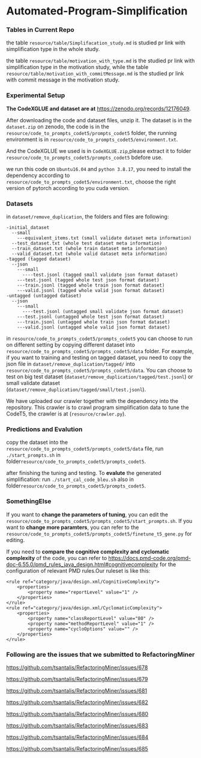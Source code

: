 # Automated-Program-Simplification

### Tables in Current Repo
the table ``resource/table/Simplifacation_study.md`` is studied pr link with simplification type in the whole study.

the table ``resource/table/motivation_with_type.md`` is the studied pr link with simplification type in the motivation study, while
the table ``resource/table/motivation_with_commitMessage.md`` is the studied pr link with commit message in the motivation study.





### Experimental Setup
**The CodeXGLUE and dataset are at** <https://zenodo.org/records/12176049>.

After downloading the code and dataset files, unzip it. The dataset is in the ``dataset.zip`` on zenodo,
the code is in the ``resource/code_to_prompts_codet5/prompts_codet5`` folder, the running environment is in ``resource/code_to_prompts_codet5/environment.txt``.

And the CodeXGLUE we used is in ``CodeXGLUE.zip``,please extract it to folder ``resource/code_to_prompts_codet5/prompts_codet5`` bdefore use.

we run this code on ``Ubuntu16.04`` and ``python 3.8.17``, you need to install the dependency according to ``resource/code_to_prompts_codet5/environment.txt``, 
choose the right version of pytorch according to you cuda version.

### Datasets
in ``dataset/remove_duplication``, the folders and files are following:
```
-initial_dataset
  --small
    ---equivalent_items.txt (small validate dataset meta information)
  --test_dataset.txt (whole test dataset meta information)
  --train_dataset.txt (whole train dataset meta information)
  --valid_dataset.txt (whole valid dataset meta information)
-tagged (tagged dataset)
  --json
    ---small
      ----test.jsonl (tagged small validate json format dataset)
    ---test.jsonl (tagged whole test json format dataset)
    ---train.jsonl (tagged whole train json format dataset)
    ---valid.jsonl (tagged whole valid json format dataset)
-untagged (untagged dataset)
  --json
    ---small
      ----test.jsonl (untagged small validate json format dataset)
    ---test.jsonl (untagged whole test json format dataset)
    ---train.jsonl (untagged whole train json format dataset)
    ---valid.jsonl (untagged whole valid json format dataset)
```
in ``resource/code_to_prompts_codet5/prompts_codet5``
you can choose to run on different setting by copying different dataset into ``resource/code_to_prompts_codet5/prompts_codet5/data`` folder.
For example, if you want to training and testing on tagged dataset, you need to copy the json file in ``dataset/remove_duplication/tagged/``
into ``resource/code_to_prompts_codet5/prompts_codet5/data``. You can choose to test on big test dataset (``dataset/remove_duplication/tagged/test.jsonl``) or 
small validate dataset (``dataset/remove_duplication/tagged/small/test.jsonl``).

We have uploaded our crawler together with the dependency into the repository. This crawler is to crawl program simplification data to tune the CodeT5, the crawler is at (``resource/crawler.py``).

### Predictions and Evalution
copy the dataset into the ``resource/code_to_prompts_codet5/prompts_codet5/data`` file, run ``./start_prompts.sh`` in folder``resource/code_to_prompts_codet5/prompts_codet5``.

after finishing the tuning and testing. To **evalute** the generated simplification: run ``./start_cal_code_bleu.sh`` also in folder``resource/code_to_prompts_codet5/prompts_codet5``.



### SomethingElse
If you want to **change the parameters of tuning**, you can edit the ``resource/code_to_prompts_codet5/prompts_codet5/start_prompts.sh``. 
If you want to **change more paramters**, you can refer to the ``resource/code_to_prompts_codet5/prompts_codet5/finetune_t5_gene.py`` for editing.


If you need to **compare the cognitive complexity and cyclomatic complexity** of the code, you can refer to <https://docs.pmd-code.org/pmd-doc-6.55.0/pmd_rules_java_design.html#cognitivecomplexity> for the configuration of relevant PMD rules.Our ruleset is like this:
```
<rule ref="category/java/design.xml/CognitiveComplexity">
    <properties>
        <property name="reportLevel" value="1" />
    </properties>
</rule>
<rule ref="category/java/design.xml/CyclomaticComplexity">
    <properties>
        <property name="classReportLevel" value="80" />
        <property name="methodReportLevel" value="1" />
        <property name="cycloOptions" value="" />
    </properties>
</rule>
```

### Following are the issues that we submitted to RefactoringMiner

<https://github.com/tsantalis/RefactoringMiner/issues/678>

<https://github.com/tsantalis/RefactoringMiner/issues/679>

<https://github.com/tsantalis/RefactoringMiner/issues/681>

<https://github.com/tsantalis/RefactoringMiner/issues/682>

<https://github.com/tsantalis/RefactoringMiner/issues/680>

<https://github.com/tsantalis/RefactoringMiner/issues/683>

<https://github.com/tsantalis/RefactoringMiner/issues/684>

<https://github.com/tsantalis/RefactoringMiner/issues/685>

